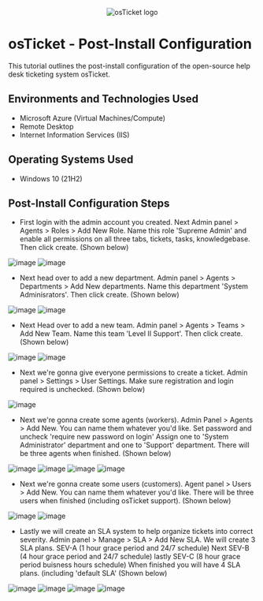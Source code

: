 <p align="center">
<img src="https://i.imgur.com/Clzj7Xs.png" alt="osTicket logo"/>
</p>

<h1>osTicket - Post-Install Configuration</h1>
This tutorial outlines the post-install configuration of the open-source help desk ticketing system osTicket.<br />

<h2>Environments and Technologies Used</h2>

- Microsoft Azure (Virtual Machines/Compute)
- Remote Desktop
- Internet Information Services (IIS)

<h2>Operating Systems Used </h2>

- Windows 10</b> (21H2)

<h2>Post-Install Configuration Steps</h2>

- First login with the admin account you created. Next Admin panel > Agents > Roles > Add New Role. Name this role 'Supreme Admin' and enable all permissions on all three tabs, tickets, tasks, knowledgebase. Then click create. (Shown below)

 ![image](https://github.com/calebstreight/post-install-config/assets/162412951/30932eed-b0b9-49bc-bf46-e27e9b788ea0)
 ![image](https://github.com/calebstreight/post-install-config/assets/162412951/18d5cf4a-49bc-45d2-951c-1207566697a1)


- Next head over to add a new department. Admin panel > Agents > Departments > Add New departments. Name this department 'System Adminisrators'. Then click create. (Shown below)

![image](https://github.com/calebstreight/post-install-config/assets/162412951/3b66770a-de69-4fbe-8f55-686fbfcf5aea)
![image](https://github.com/calebstreight/post-install-config/assets/162412951/c2b153ee-5b1f-4f95-a3e6-d1412a5bf439)


- Next Head over to add a new team. Admin panel > Agents > Teams > Add New Team. Name this team 'Level II Support'. Then click create. (Shown below)

![image](https://github.com/calebstreight/post-install-config/assets/162412951/2cc62814-739d-4744-a03b-5f740fd119fd)
![image](https://github.com/calebstreight/post-install-config/assets/162412951/f84c6c54-5374-4dfd-96f1-a42cf757d938)


- Next we're gonna give everyone permissions to create a ticket. Admin panel > Settings > User Settings. Make sure registration and login required is unchecked. (Shown below)

 ![image](https://github.com/calebstreight/post-install-config/assets/162412951/54f4c9c1-450d-4ca4-b774-f4bd43be65fc)


- Next we're gonna create some agents (workers). Admin Panel > Agents > Add New. You can name them whatever you'd like. Set password and uncheck 'require new password on login' Assign one to 'System Administrator' department and one to 'Support' department. There will be three agents when finished. (Shown below)

![image](https://github.com/calebstreight/post-install-config/assets/162412951/9bfda319-2cb5-44c6-a1df-650f97232a96)
![image](https://github.com/calebstreight/post-install-config/assets/162412951/a39bbd9e-f11b-4143-b898-a1aa10b8a775)
![image](https://github.com/calebstreight/post-install-config/assets/162412951/6801ec11-456c-45b5-8e3d-fc498eae8224)
![image](https://github.com/calebstreight/post-install-config/assets/162412951/3bbfde2f-1279-4b16-8237-5e35dd9415ba)


- Next we're gonna create some users (customers). Agent panel > Users > Add New. You can name them whatever you'd like. There will be three users when finished (including osTicket support). (Shown below)

![image](https://github.com/calebstreight/post-install-config/assets/162412951/3ef26ecf-52c0-42ce-87d9-dc527a369889)
![image](https://github.com/calebstreight/post-install-config/assets/162412951/62b61764-0335-4e84-abad-cdc5f7a21602)


- Lastly we will create an SLA system to help organize tickets into correct severity. Admin panel > Manage > SLA > Add New SLA. We will create 3 SLA plans. SEV-A (1 hour grace period and 24/7 schedule) Next SEV-B (4 hour grace period and 24/7 schedule) lastly SEV-C (8 hour grace period buisness hours schedule) When finished you will have 4 SLA plans. (including 'default SLA' (Shown below)

![image](https://github.com/calebstreight/post-install-config/assets/162412951/2b40d59d-0324-4a14-95fb-f095b317d071)
![image](https://github.com/calebstreight/post-install-config/assets/162412951/771282f2-010f-4026-884f-a2c3ae8f2ee7)
![image](https://github.com/calebstreight/post-install-config/assets/162412951/404bf225-534d-413b-907e-4f0b76a9ef88)
![image](https://github.com/calebstreight/post-install-config/assets/162412951/2c977fde-e96f-40f1-b451-cb3508c14d1e)
